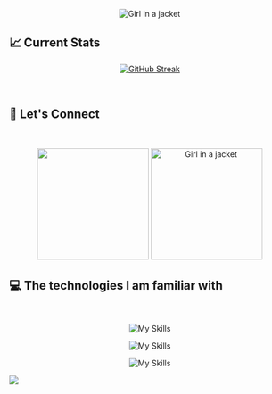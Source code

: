 <p align="center">
  <img src="./Assets/banner.gif" alt="Girl in a jacket" />
</p>


<h2>📈 Current Stats</h2>

<p align="center">
  <a href="https://git.io/streak-stats">
    <img src="https://streak-stats.demolab.com?user=therayhan009&theme=shadow-purple&sideNums=00CFEB&currStreakNum=DE00B1&currStreakLabel=DE00B1&stroke=181A1B00&ring=DE00B1&fire=DE00B1&dates=FFFFFF&sideLabels=00CFEB&border=00CFEB00&background=FF5B5B00" alt="GitHub Streak" />
  </a>
</p>
<br>

<h2>📢 Let's Connect </h2>
<br>
<p align="center">
  <a href="https://www.linkedin.com/in/shiyam-sarker" style="display: inline-block;">
    <img src="./Assets/Linkedin.png" alt="" width="200">
  </a>
  <a href="https://www.facebook.com/shiyamsarker/" style="display: inline-block;">
    <img src="./Assets/Facebook.png" alt="Girl in a jacket" width="200">
  </a>
</p>

<h2>💻 The technologies I am familiar with</h2>

<br>

<p align="center">
  <img alt="My Skills" src="https://skillicons.dev/icons?i=html,css,javascript,tailwindcss&perline=4">
</p>

<p align="center">
  <img alt="My Skills" src="https://skillicons.dev/icons?i=bootstrap,react,express&perline=3">
</p>

<p align="center">
  <img alt="My Skills" src="https://skillicons.dev/icons?i=mongodb,firebase&perline=2">
</p>
<img src="https://camo.githubusercontent.com/9a52b8f6a164840e2a8a1c873849e2567f45c42f7e3a436657098d4530991f56/68747470733a2f2f63617073756c652d72656e6465722e76657263656c2e6170702f6170693f747970653d776176696e6726636f6c6f723d6772616469656e74266865696768743d38302673656374696f6e3d666f6f74657226666f6e7453697a653d3230" />
